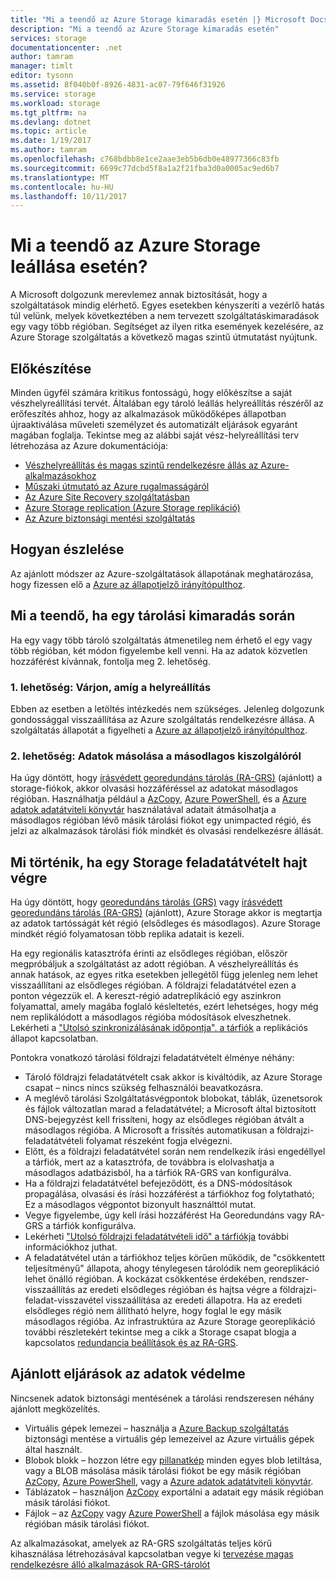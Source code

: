 ```yaml
---
title: "Mi a teendő az Azure Storage kimaradás esetén |} Microsoft Docs"
description: "Mi a teendő az Azure Storage kimaradás esetén"
services: storage
documentationcenter: .net
author: tamram
manager: timlt
editor: tysonn
ms.assetid: 8f040b0f-8926-4831-ac07-79f646f31926
ms.service: storage
ms.workload: storage
ms.tgt_pltfrm: na
ms.devlang: dotnet
ms.topic: article
ms.date: 1/19/2017
ms.author: tamram
ms.openlocfilehash: c768bdbb8e1ce2aae3eb5b6db0e48977366c83fb
ms.sourcegitcommit: 6699c77dcbd5f8a1a2f21fba3d0a0005ac9ed6b7
ms.translationtype: MT
ms.contentlocale: hu-HU
ms.lasthandoff: 10/11/2017
---
```

# <a name="what-to-do-if-an-azure-storage-outage-occurs"></a>Mi a teendő az Azure Storage leállása esetén?
A Microsoft dolgozunk merevlemez annak biztosítását, hogy a szolgáltatások mindig elérhető. Egyes esetekben kényszeríti a vezérlő hatás túl velünk, melyek következtében a nem tervezett szolgáltatáskimaradások egy vagy több régióban. Segítséget az ilyen ritka események kezelésére, az Azure Storage szolgáltatás a következő magas szintű útmutatást nyújtunk.

## <a name="how-to-prepare"></a>Előkészítése
Minden ügyfél számára kritikus fontosságú, hogy előkészítse a saját vészhelyreállítási tervét. Általában egy tároló leállás helyreállítás részéről az erőfeszítés ahhoz, hogy az alkalmazások működőképes állapotban újraaktiválása műveleti személyzet és automatizált eljárások egyaránt magában foglalja. Tekintse meg az alábbi saját vész-helyreállítási terv létrehozása az Azure dokumentációja:

* [Vészhelyreállítás és magas szintű rendelkezésre állás az Azure-alkalmazásokhoz](/azure/architecture/resiliency/disaster-recovery-high-availability-azure-applications.md)
* [Műszaki útmutató az Azure rugalmasságáról](/azure/architecture/resiliency.md)
* [Az Azure Site Recovery szolgáltatásban](https://azure.microsoft.com/services/site-recovery/)
* [Azure Storage replication (Azure Storage replikáció)](storage-redundancy.md)
* [Az Azure biztonsági mentési szolgáltatás](https://azure.microsoft.com/services/backup/)

## <a name="how-to-detect"></a>Hogyan észlelése
Az ajánlott módszer az Azure-szolgáltatások állapotának meghatározása, hogy fizessen elő a [Azure az állapotjelző irányítópulthoz](https://azure.microsoft.com/status/).

## <a name="what-to-do-if-a-storage-outage-occurs"></a>Mi a teendő, ha egy tárolási kimaradás során
Ha egy vagy több tároló szolgáltatás átmenetileg nem érhető el egy vagy több régióban, két módon figyelembe kell venni. Ha az adatok közvetlen hozzáférést kívánnak, fontolja meg 2. lehetőség.

### <a name="option-1-wait-for-recovery"></a>1. lehetőség: Várjon, amíg a helyreállítás
Ebben az esetben a letöltés intézkedés nem szükséges. Jelenleg dolgozunk gondossággal visszaállítása az Azure szolgáltatás rendelkezésre állása. A szolgáltatás állapotát a figyelheti a [Azure az állapotjelző irányítópulthoz](https://azure.microsoft.com/status/).

### <a name="option-2-copy-data-from-secondary"></a>2. lehetőség: Adatok másolása a másodlagos kiszolgálóról
Ha úgy döntött, hogy [írásvédett georedundáns tárolás (RA-GRS)](storage-redundancy.md#read-access-geo-redundant-storage) (ajánlott) a storage-fiókok, akkor olvasási hozzáféréssel az adatokat másodlagos régióban. Használhatja például a [AzCopy](storage-use-azcopy.md), [Azure PowerShell](storage-powershell-guide-full.md), és a [Azure adatok adatátviteli könyvtár](https://azure.microsoft.com/blog/introducing-azure-storage-data-movement-library-preview-2/) használatával adatait átmásolhatja a másodlagos régióban lévő másik tárolási fiókot egy unimpacted régió, és jelzi az alkalmazások tárolási fiók mindkét és olvasási rendelkezésre állását.

## <a name="what-to-expect-if-a-storage-failover-occurs"></a>Mi történik, ha egy Storage feladatátvételt hajt végre
Ha úgy döntött, hogy [georedundáns tárolás (GRS)](storage-redundancy.md#geo-redundant-storage) vagy [írásvédett georedundáns tárolás (RA-GRS)](storage-redundancy.md#read-access-geo-redundant-storage) (ajánlott), Azure Storage akkor is megtartja az adatok tartósságát két régió (elsődleges és másodlagos). Azure Storage mindkét régió folyamatosan több replika adatait is kezeli.

Ha egy regionális katasztrófa érinti az elsődleges régióban, először megpróbáljuk a szolgáltatást az adott régióban. A vészhelyreállítás és annak hatások, az egyes ritka esetekben jellegétől függ jelenleg nem lehet visszaállítani az elsődleges régióban. A földrajzi feladatátvétel ezen a ponton végezzük el. A kereszt-régió adatreplikáció egy aszinkron folyamattal, amely magába foglaló késleltetés, ezért lehetséges, hogy még nem replikálódott a másodlagos régióba módosítások elveszhetnek. Lekérheti a ["Utolsó szinkronizálásának időpontja". a tárfiók](https://blogs.msdn.microsoft.com/windowsazurestorage/2013/12/11/windows-azure-storage-redundancy-options-and-read-access-geo-redundant-storage/) a replikációs állapot kapcsolatban.

Pontokra vonatkozó tárolási földrajzi feladatátvételt élménye néhány:

* Tároló földrajzi feladatátvételt csak akkor is kiváltódik, az Azure Storage csapat – nincs nincs szükség felhasználói beavatkozásra.
* A meglévő tárolási Szolgáltatásvégpontok blobokat, táblák, üzenetsorok és fájlok változatlan marad a feladatátvétel; a Microsoft által biztosított DNS-bejegyzést kell frissíteni, hogy az elsődleges régióban átvált a másodlagos régióba.  A Microsoft a frissítés automatikusan a földrajzi-feladatátvételi folyamat részeként fogja elvégezni.
* Előtt, és a földrajzi feladatátvétel során nem rendelkezik írási engedéllyel a tárfiók, mert az a katasztrófa, de továbbra is elolvashatja a másodlagos adatbázisból, ha a tárfiók RA-GRS van konfigurálva.
* Ha a földrajzi feladatátvétel befejeződött, és a DNS-módosítások propagálása, olvasási és írási hozzáférést a tárfiókhoz fog folytatható; Ez a másodlagos végpontot bizonyult használttól mutat. 
* Vegye figyelembe, úgy kell írási hozzáférést Ha Georedundáns vagy RA-GRS a tárfiók konfigurálva. 
* Lekérheti ["Utolsó földrajzi feladatátvételi idő" a tárfiókja](https://msdn.microsoft.com/library/azure/ee460802.aspx) további információkhoz juthat.
* A feladatátvétel után a tárfiókhoz teljes körűen működik, de "csökkentett teljesítményű" állapota, ahogy ténylegesen tárolódik nem georeplikáció lehet önálló régióban. A kockázat csökkentése érdekében, rendszer-visszaállítás az eredeti elsődleges régióban és hajtsa végre a földrajzi-feladat-visszavétel visszaállítása az eredeti állapotra. Ha az eredeti elsődleges régió nem állítható helyre, hogy foglal le egy másik másodlagos régióba.
  Az infrastruktúra az Azure Storage georeplikáció további részletekért tekintse meg a cikk a Storage csapat blogja a kapcsolatos [redundancia beállítások és az RA-GRS](https://blogs.msdn.microsoft.com/windowsazurestorage/2013/12/11/windows-azure-storage-redundancy-options-and-read-access-geo-redundant-storage/).

## <a name="best-practices-for-protecting-your-data"></a>Ajánlott eljárások az adatok védelme
Nincsenek adatok biztonsági mentésének a tárolási rendszeresen néhány ajánlott megközelítés.

* Virtuális gépek lemezei – használja a [Azure Backup szolgáltatás](https://azure.microsoft.com/services/backup/) biztonsági mentése a virtuális gép lemezeivel az Azure virtuális gépek által használt.
* Blobok blokk – hozzon létre egy [pillanatkép](https://msdn.microsoft.com/library/azure/hh488361.aspx) minden egyes blob letiltása, vagy a BLOB másolása másik tárolási fiókot be egy másik régióban [AzCopy](storage-use-azcopy.md), [Azure PowerShell](storage-powershell-guide-full.md), vagy a [Azure adatok adatátviteli könyvtár](https://azure.microsoft.com/blog/introducing-azure-storage-data-movement-library-preview-2/).
* Táblázatok – használjon [AzCopy](storage-use-azcopy.md) exportálni a adatait egy másik régióban másik tárolási fiókot.
* Fájlok – az [AzCopy](storage-use-azcopy.md) vagy [Azure PowerShell](storage-powershell-guide-full.md) a fájlok másolása egy másik régióban másik tárolási fiókot.

Az alkalmazásokat, amelyek az RA-GRS szolgáltatás teljes körű kihasználása létrehozásával kapcsolatban vegye ki [tervezése magas rendelkezésre álló alkalmazások RA-GRS-tárolót](../storage-designing-ha-apps-with-ragrs.md)

